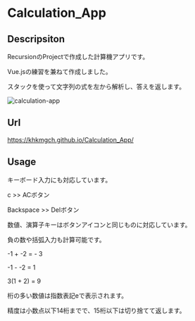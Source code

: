 # Calculation_App

## Descripsiton
RecursionのProjectで作成した計算機アプリです。

Vue.jsの練習を兼ねて作成しました。

スタックを使って文字列の式を左から解析し、答えを返します。

![calculation-app](https://github.com/khkmgch/Calculation_App/assets/101968115/6606547c-792c-4b05-a249-8eba50b43eb9)

## Url
https://khkmgch.github.io/Calculation_App/

## Usage
キーボード入力にも対応しています。

c  >>  ACボタン

Backspace  >> Delボタン

数値、演算子キーはボタンアイコンと同じものに対応しています。


負の数や括弧入力も計算可能です。

-1 + -2 = - 3

-1 - -2 = 1

3(1 + 2) = 9 

桁の多い数値は指数表記eで表示されます。

精度は小数点以下14桁までで、15桁以下は切り捨てて返します。
